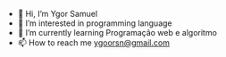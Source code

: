 - 👋 Hi, I’m Ygor Samuel
- 👀 I’m interested in programming language
- 🌱 I’m currently learning Programação web e algoritmo 
- 📫 How to reach me ygoorsn@gmail.com

